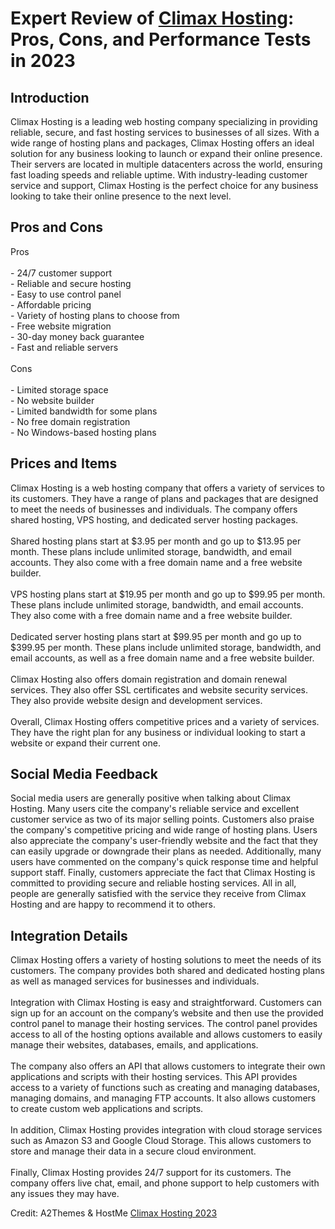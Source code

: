 <h1>Expert Review of <a href="https://a2themes.com/climax-hosting-reviews">Climax Hosting</a>: Pros, Cons, and Performance Tests in 2023</h1>
<h2>Introduction</h2>
Climax Hosting is a leading web hosting company specializing in providing reliable, secure, and fast hosting services to businesses of all sizes. With a wide range of hosting plans and packages, Climax Hosting offers an ideal solution for any business looking to launch or expand their online presence. Their servers are located in multiple datacenters across the world, ensuring fast loading speeds and reliable uptime. With industry-leading customer service and support, Climax Hosting is the perfect choice for any business looking to take their online presence to the next level.
<h2>Pros and Cons</h2>
Pros<br><br>- 24/7 customer support<br>- Reliable and secure hosting<br>- Easy to use control panel<br>- Affordable pricing<br>- Variety of hosting plans to choose from<br>- Free website migration<br>- 30-day money back guarantee<br>- Fast and reliable servers<br><br>Cons<br><br>- Limited storage space<br>- No website builder<br>- Limited bandwidth for some plans<br>- No free domain registration<br>- No Windows-based hosting plans
<h2>Prices and Items</h2>
Climax Hosting is a web hosting company that offers a variety of services to its customers. They have a range of plans and packages that are designed to meet the needs of businesses and individuals. The company offers shared hosting, VPS hosting, and dedicated server hosting packages. <br><br>Shared hosting plans start at $3.95 per month and go up to $13.95 per month. These plans include unlimited storage, bandwidth, and email accounts. They also come with a free domain name and a free website builder. <br><br>VPS hosting plans start at $19.95 per month and go up to $99.95 per month. These plans include unlimited storage, bandwidth, and email accounts. They also come with a free domain name and a free website builder. <br><br>Dedicated server hosting plans start at $99.95 per month and go up to $399.95 per month. These plans include unlimited storage, bandwidth, and email accounts, as well as a free domain name and a free website builder. <br><br>Climax Hosting also offers domain registration and domain renewal services. They also offer SSL certificates and website security services. They also provide website design and development services. <br><br>Overall, Climax Hosting offers competitive prices and a variety of services. They have the right plan for any business or individual looking to start a website or expand their current one.
<h2>Social Media Feedback</h2>
Social media users are generally positive when talking about Climax Hosting. Many users cite the company's reliable service and excellent customer service as two of its major selling points. Customers also praise the company's competitive pricing and wide range of hosting plans. Users also appreciate the company's user-friendly website and the fact that they can easily upgrade or downgrade their plans as needed. Additionally, many users have commented on the company's quick response time and helpful support staff. Finally, customers appreciate the fact that Climax Hosting is committed to providing secure and reliable hosting services. All in all, people are generally satisfied with the service they receive from Climax Hosting and are happy to recommend it to others.
<h2>Integration Details</h2>
Climax Hosting offers a variety of hosting solutions to meet the needs of its customers. The company provides both shared and dedicated hosting plans as well as managed services for businesses and individuals.<br><br>Integration with Climax Hosting is easy and straightforward. Customers can sign up for an account on the company’s website and then use the provided control panel to manage their hosting services. The control panel provides access to all of the hosting options available and allows customers to easily manage their websites, databases, emails, and applications.<br><br>The company also offers an API that allows customers to integrate their own applications and scripts with their hosting services. This API provides access to a variety of functions such as creating and managing databases, managing domains, and managing FTP accounts. It also allows customers to create custom web applications and scripts.<br><br>In addition, Climax Hosting provides integration with cloud storage services such as Amazon S3 and Google Cloud Storage. This allows customers to store and manage their data in a secure cloud environment.<br><br>Finally, Climax Hosting provides 24/7 support for its customers. The company offers live chat, email, and phone support to help customers with any issues they may have.
<p>Credit: A2Themes & HostMe <a href="https://a2themes.com/climax-hosting-reviews">Climax Hosting 2023</a></p>